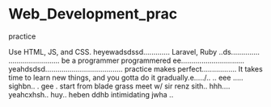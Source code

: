 # Web_Development_prac
practice

Use HTML, JS, and CSS.
 heyewadsdssd.............
Laravel, Ruby ..ds..............
.........................
be a programmer programmered ee...............................
 yeahdsdsd......................................
practice makes perfect.................
It takes time to learn new things, and you gotta do it gradually.e...../..
..
 eee .....
sighbn..
. gee . start from blade grass meet w/ sir renz
sith..
hhh....
yeahcxhsh..
huy..
heben
ddhb
intimidating
jwha
..
